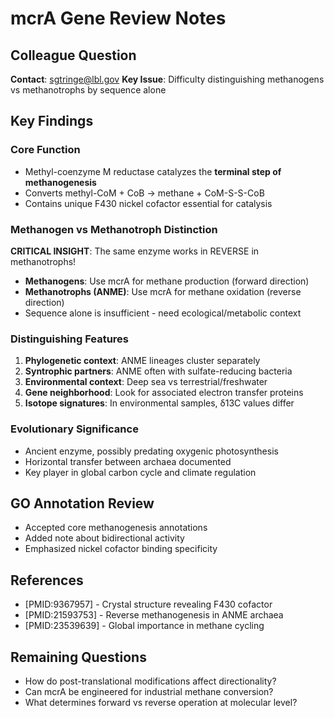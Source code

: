 # mcrA Gene Review Notes

## Colleague Question
**Contact**: sgtringe@lbl.gov
**Key Issue**: Difficulty distinguishing methanogens vs methanotrophs by sequence alone

## Key Findings

### Core Function
- Methyl-coenzyme M reductase catalyzes the **terminal step of methanogenesis**
- Converts methyl-CoM + CoB → methane + CoM-S-S-CoB
- Contains unique F430 nickel cofactor essential for catalysis

### Methanogen vs Methanotroph Distinction
**CRITICAL INSIGHT**: The same enzyme works in REVERSE in methanotrophs!
- **Methanogens**: Use mcrA for methane production (forward direction)
- **Methanotrophs (ANME)**: Use mcrA for methane oxidation (reverse direction)
- Sequence alone is insufficient - need ecological/metabolic context

### Distinguishing Features
1. **Phylogenetic context**: ANME lineages cluster separately
2. **Syntrophic partners**: ANME often with sulfate-reducing bacteria
3. **Environmental context**: Deep sea vs terrestrial/freshwater
4. **Gene neighborhood**: Look for associated electron transfer proteins
5. **Isotope signatures**: In environmental samples, δ13C values differ

### Evolutionary Significance
- Ancient enzyme, possibly predating oxygenic photosynthesis
- Horizontal transfer between archaea documented
- Key player in global carbon cycle and climate regulation

## GO Annotation Review
- Accepted core methanogenesis annotations
- Added note about bidirectional activity
- Emphasized nickel cofactor binding specificity

## References
- [PMID:9367957] - Crystal structure revealing F430 cofactor
- [PMID:21593753] - Reverse methanogenesis in ANME archaea
- [PMID:23539639] - Global importance in methane cycling

## Remaining Questions
- How do post-translational modifications affect directionality?
- Can mcrA be engineered for industrial methane conversion?
- What determines forward vs reverse operation at molecular level?